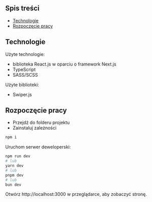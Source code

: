 ## Spis treści

- [Technologie](#technologie)
- [Rozpoczęcie pracy](#rozpoczęcie-pracy)

## Technologie

Użyte technologie:

- biblioteka React.js w oparciu o framework Next.js
- TypeScript
- SASS/SCSS

Użyte biblioteki:

- Swiper.js

## Rozpoczęcie pracy

- Przejdź do folderu projektu
- Zainstaluj zależności

```bash
npm i
```

Uruchom serwer deweloperski:

```bash
npm run dev
# lub
yarn dev
# lub
pnpm dev
# lub
bun dev
```

Otwórz http://localhost:3000 w przeglądarce, aby zobaczyć stronę.

